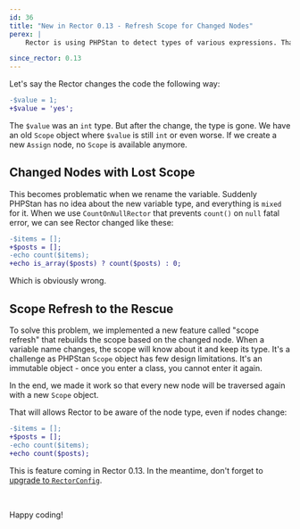 ```yaml
---
id: 36
title: "New in Rector 0.13 - Refresh Scope for Changed Nodes"
perex: |
    Rector is using PHPStan to detect types of various expressions. That means every node has access to [PHPStan `Scope`](https://phpstan.org/developing-extensions/scope), e.g., with types or class reflection. From code `$value = 1;` we know, that `$value` is type of int. But what if we change the node?

since_rector: 0.13
---
```


Let's say the Rector changes the code the following way:

```diff
-$value = 1;
+$value = 'yes';
```

The `$value` was an `int` type. But after the change, the type is gone. We have an old `Scope` object where `$value` is still `int` or even worse. If we create a new `Assign` node, no `Scope` is available anymore.

## Changed Nodes with Lost Scope

This becomes problematic when we rename the variable. Suddenly PHPStan has no idea about the new variable type, and everything is `mixed` for it. When we use `CountOnNullRector` that prevents `count()` on `null` fatal error, we can see Rector changed like these:

```diff
-$items = [];
+$posts = [];
-echo count($items);
+echo is_array($posts) ? count($posts) : 0;
```

Which is obviously wrong.

## Scope Refresh to the Rescue

To solve this problem, we implemented a new feature called "scope refresh" that rebuilds the scope based on the changed node. When a variable name changes, the scope will know about it and keep its type. It's a challenge as PHPStan `Scope` object has few design limitations. It's an immutable object - once you enter a class, you cannot enter it again.

In the end, we made it work so that every new node will be traversed again with a new `Scope` object.

That will allows Rector to be aware of the node type, even if nodes change:

```diff
-$items = [];
+$posts = [];
-echo count($items);
+echo count($posts);
```

This is feature coming in Rector 0.13. In the meantime, don't forget to [upgrade to `RectorConfig`](/blog/new-in-rector-012-introducing-rector-config-with-autocomplete).

<br>

Happy coding!
